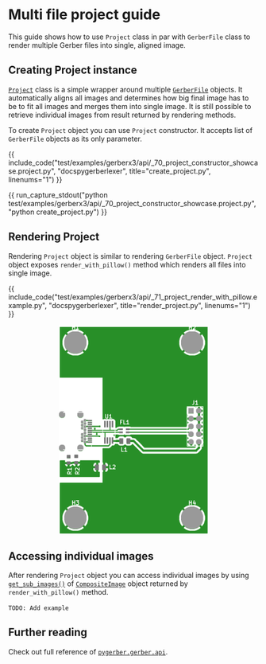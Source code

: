 # Multi file project guide

This guide shows how to use `Project` class in par with `GerberFile` class to render
multiple Gerber files into single, aligned image.

## Creating Project instance

[`Project`](../../reference/pygerber/gerber/api/__init__.md#pygerber.gerber.api.Project)
class is a simple wrapper around multiple
[`GerberFile`](../../reference/pygerber/gerber/api/__init__.md#pygerber.gerber.api.GerberFile)
objects. It automatically aligns all images and determines how big final image has to be
to fit all images and merges them into single image. It is still possible to retrieve
individual images from result returned by rendering methods.

To create `Project` object you can use `Project` constructor. It accepts list of
`GerberFile` objects as its only parameter.

{{ include_code("test/examples/gerberx3/api/_70_project_constructor_showcase.project.py", "docspygerberlexer", title="create_project.py", linenums="1") }}

{{ run_capture_stdout("python test/examples/gerberx3/api/_70_project_constructor_showcase.project.py", "python create_project.py") }}

## Rendering Project

Rendering `Project` object is similar to rendering `GerberFile` object. `Project` object
exposes `render_with_pillow()` method which renders all files into single image.

{{ include_code("test/examples/gerberx3/api/_71_project_render_with_pillow.example.py", "docspygerberlexer", title="render_project.py", linenums="1") }}

<p align="center">
    <img src="render_project.png" alt="render_project" width="300" />
</p>

## Accessing individual images

After rendering `Project` object you can access individual images by using
[`get_sub_images()`](../../reference/pygerber/gerber/api/__init__.md#pygerber.gerber.api.CompositeImage.get_sub_images)
of
[`CompositeImage`](../../reference/pygerber/gerber/api/__init__.md#pygerber.gerber.api.CompositeImage)
object returned by `render_with_pillow()` method.

`TODO: Add example`

## Further reading

Check out full reference of
[`pygerber.gerber.api`](../../reference/pygerber/gerber/api/__init__.md).
